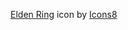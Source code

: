 <a target="_blank" href="https://icons8.com/icon/rcsrikfZGddb/elden-ring">Elden Ring</a> icon by <a target="_blank" href="https://icons8.com">Icons8</a>
